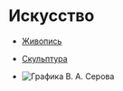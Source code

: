 # Искусство
- [Живопись](www.github.com)
+ [Скульптура](www.github.com "Роден и Голубкина")
* ![Графика В. А. Серова](https://upload.wikimedia.org/wikipedia/commons/thumb/d/d1/Serov_Self.jpg/800px-Serov_Self.jpg "Портрет мужчины")
